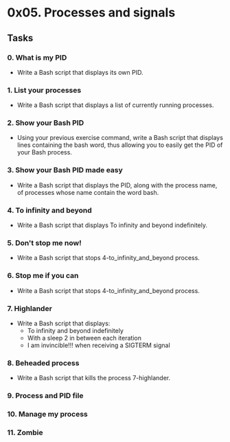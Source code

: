 # 0x05. Processes and signals

## Tasks
### 0. What is my PID
- Write a Bash script that displays its own PID.

### 1. List your processes
- Write a Bash script that displays a list of currently running processes.

### 2. Show your Bash PID
- Using your previous exercise command, write a Bash script that displays lines containing the bash word, thus allowing you to easily get the PID of your Bash process.

### 3. Show your Bash PID made easy
- Write a Bash script that displays the PID, along with the process name, of processes whose name contain the word bash.

### 4. To infinity and beyond
- Write a Bash script that displays To infinity and beyond indefinitely.

### 5. Don't stop me now!
- Write a Bash script that stops 4-to_infinity_and_beyond process.

### 6. Stop me if you can
- Write a Bash script that stops 4-to_infinity_and_beyond process.

### 7. Highlander
- Write a Bash script that displays:
	* To infinity and beyond indefinitely
	* With a sleep 2 in between each iteration
	* I am invincible!!! when receiving a SIGTERM signal

### 8. Beheaded process
- Write a Bash script that kills the process 7-highlander.

### 9. Process and PID file

### 10. Manage my process

### 11. Zombie
